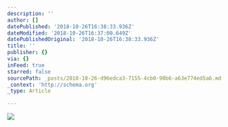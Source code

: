 ```yaml
---
description: ''
author: []
datePublished: '2018-10-26T16:38:33.936Z'
dateModified: '2018-10-26T16:37:00.649Z'
datePublishedOriginal: '2018-10-26T16:38:33.936Z'
title: ''
publisher: {}
via: {}
inFeed: true
starred: false
sourcePath: _posts/2018-10-26-d96edca3-7155-4cb0-90b6-a63e774ed5a6.md
_context: 'http://schema.org'
_type: Article

---
```

![](https://the-grid-user-content.s3-us-west-2.amazonaws.com/3cb24bff-4fcc-4d5e-a829-c215fc93118b.png)